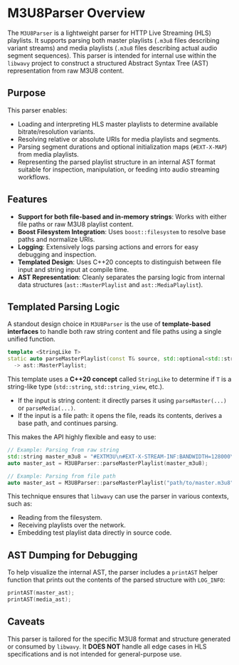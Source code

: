# M3U8Parser Overview

The `M3U8Parser` is a lightweight parser for HTTP Live Streaming (HLS) playlists. It supports parsing both master playlists (`.m3u8` files describing variant streams) and media playlists (`.m3u8` files describing actual audio segment sequences). This parser is intended for internal use within the `libwavy` project to construct a structured Abstract Syntax Tree (AST) representation from raw M3U8 content.

## Purpose

This parser enables:

- Loading and interpreting HLS master playlists to determine available bitrate/resolution variants.
- Resolving relative or absolute URIs for media playlists and segments.
- Parsing segment durations and optional initialization maps (`#EXT-X-MAP`) from media playlists.
- Representing the parsed playlist structure in an internal AST format suitable for inspection, manipulation, or feeding into audio streaming workflows.

## Features

- **Support for both file-based and in-memory strings**: Works with either file paths or raw M3U8 playlist content.
- **Boost Filesystem Integration**: Uses `boost::filesystem` to resolve base paths and normalize URIs.
- **Logging**: Extensively logs parsing actions and errors for easy debugging and inspection.
- **Templated Design**: Uses C++20 concepts to distinguish between file input and string input at compile time.
- **AST Representation**: Cleanly separates the parsing logic from internal data structures (`ast::MasterPlaylist` and `ast::MediaPlaylist`).

## Templated Parsing Logic

A standout design choice in `M3U8Parser` is the use of **template-based interfaces** to handle both raw string content and file paths using a single unified function.

```cpp
template <StringLike T>
static auto parseMasterPlaylist(const T& source, std::optional<std::string> base_path = std::nullopt)
  -> ast::MasterPlaylist;
```

This template uses a **C++20 concept** called `StringLike` to determine if `T` is a string-like type (`std::string`, `std::string_view`, etc.).

- If the input is string content: it directly parses it using `parseMaster(...)` or `parseMedia(...)`.
- If the input is a file path: it opens the file, reads its contents, derives a base path, and continues parsing.

This makes the API highly flexible and easy to use:

```cpp
// Example: Parsing from raw string
std::string master_m3u8 = "#EXTM3U\n#EXT-X-STREAM-INF:BANDWIDTH=128000\n128k.m3u8\n";
auto master_ast = M3U8Parser::parseMasterPlaylist(master_m3u8);

// Example: Parsing from file path
auto master_ast = M3U8Parser::parseMasterPlaylist("path/to/master.m3u8");
```

This technique ensures that `libwavy` can use the parser in various contexts, such as:

- Reading from the filesystem.
- Receiving playlists over the network.
- Embedding test playlist data directly in source code.

## AST Dumping for Debugging

To help visualize the internal AST, the parser includes a `printAST` helper function that prints out the contents of the parsed structure with `LOG_INFO`:

```cpp
printAST(master_ast);
printAST(media_ast);
```

## Caveats

This parser is tailored for the specific M3U8 format and structure generated or consumed by `libwavy`. It **DOES NOT** handle all edge cases in HLS specifications and is not intended for general-purpose use.
